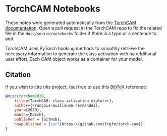 # TorchCAM Notebooks
These notes were generated automatically from the [TorchCAM documentation]([https://frgfm.github.io/torch-cam/methods.html]). Open a pull request in the TorchCAM repo to fix the related file in the `docs/source/notebooks` folder if there is a typo or a sentence to add.


TorchCAM uses PyTorch hooking methods to smoothly retrieve the necessary information to generate the class activation with no additional user effort. Each CAM object works as a container for your model.

## Citation
If you wish to cite this project, feel free to use this [BibTeX](http://www.bibtex.org/) reference:

```bibtex
@misc{torcham2020,
    title={TorchCAM: class activation explorer},
    author={François-Guillaume Fernandez},
    year={2020},
    month={March},
    publisher = {GitHub},
    howpublished = {\url{https://github.com/frgfm/torch-cam}}
}
```

